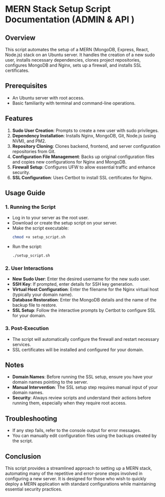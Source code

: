 # MERN Stack Setup Script Documentation (ADMIN & API )

## Overview

This script automates the setup of a MERN (MongoDB, Express, React, Node.js) stack on an Ubuntu server. It handles the creation of a new sudo user, installs necessary dependencies, clones project repositories, configures MongoDB and Nginx, sets up a firewall, and installs SSL certificates.

## Prerequisites

- An Ubuntu server with root access.
- Basic familiarity with terminal and command-line operations.

## Features

1. **Sudo User Creation**: Prompts to create a new user with sudo privileges.
2. **Dependency Installation**: Installs Nginx, MongoDB, Git, Node.js (using NVM), and PM2.
3. **Repository Cloning**: Clones backend, frontend, and server configuration repositories from Git.
4. **Configuration File Management**: Backs up original configuration files and copies new configurations for Nginx and MongoDB.
5. **Firewall Setup**: Configures UFW to allow essential traffic and enhance security.
6. **SSL Configuration**: Uses Certbot to install SSL certificates for Nginx.

## Usage Guide

### 1. Running the Script

- Log in to your server as the root user.
- Download or create the setup script on your server.
- Make the script executable:
  ```bash
  chmod +x setup_script.sh
  ```
- Run the script:
  ```bash
  ./setup_script.sh
  ```

### 2. User Interactions

- **New Sudo User**: Enter the desired username for the new sudo user.
- **SSH Key**: If prompted, enter details for SSH key generation.
- **Virtual Host Configuration**: Enter the filename for the Nginx virtual host (typically your domain name).
- **Database Restoration**: Enter the MongoDB details and the name of the backup file to restore.
- **SSL Setup**: Follow the interactive prompts by Certbot to configure SSL for your domain.

### 3. Post-Execution

- The script will automatically configure the firewall and restart necessary services.
- SSL certificates will be installed and configured for your domain.

## Notes

- **Domain Names**: Before running the SSL setup, ensure you have your domain names pointing to the server.
- **Manual Intervention**: The SSL setup step requires manual input of your domain names.
- **Security**: Always review scripts and understand their actions before running them, especially when they require root access.

## Troubleshooting

- If any step fails, refer to the console output for error messages.
- You can manually edit configuration files using the backups created by the script.

## Conclusion

This script provides a streamlined approach to setting up a MERN stack, automating many of the repetitive and error-prone steps involved in configuring a new server. It is designed for those who wish to quickly deploy a MERN application with standard configurations while maintaining essential security practices.
